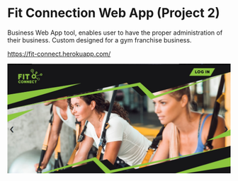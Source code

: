# Fit Connection Web App (Project 2)

Business  Web App tool, enables user to have the proper administration of their business. Custom designed for a gym franchise business.

https://fit-connect.herokuapp.com/

![FitConnection](/FitConnection.jpg)
